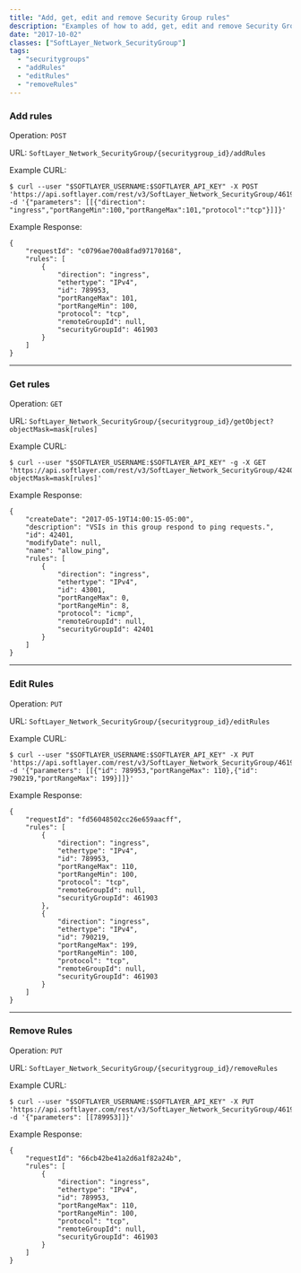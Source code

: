 ```yaml
---
title: "Add, get, edit and remove Security Group rules"
description: "Examples of how to add, get, edit and remove Security Group rules."
date: "2017-10-02"
classes: ["SoftLayer_Network_SecurityGroup"]
tags:
  - "securitygroups"
  - "addRules"
  - "editRules"
  - "removeRules"
---
```


### Add rules

Operation: `POST`

URL: `SoftLayer_Network_SecurityGroup/{securitygroup_id}/addRules`

Example CURL:
```
$ curl --user "$SOFTLAYER_USERNAME:$SOFTLAYER_API_KEY" -X POST 'https://api.softlayer.com/rest/v3/SoftLayer_Network_SecurityGroup/461903/addRules' -d '{"parameters": [[{"direction": "ingress","portRangeMin":100,"portRangeMax":101,"protocol":"tcp"}]]}'
```

Example Response:
```
{
    "requestId": "c0796ae700a8fad97170168",
    "rules": [
        {
            "direction": "ingress",
            "ethertype": "IPv4",
            "id": 789953,
            "portRangeMax": 101,
            "portRangeMin": 100,
            "protocol": "tcp",
            "remoteGroupId": null,
            "securityGroupId": 461903
        }
    ]
}
```
---

### Get rules

Operation: `GET`

URL: `SoftLayer_Network_SecurityGroup/{securitygroup_id}/getObject?objectMask=mask[rules]`

Example CURL:
```
$ curl --user "$SOFTLAYER_USERNAME:$SOFTLAYER_API_KEY" -g -X GET 'https://api.softlayer.com/rest/v3/SoftLayer_Network_SecurityGroup/42401/getObject?objectMask=mask[rules]'
```

Example Response:
```
{
    "createDate": "2017-05-19T14:00:15-05:00",
    "description": "VSIs in this group respond to ping requests.",
    "id": 42401,
    "modifyDate": null,
    "name": "allow_ping",
    "rules": [
        {
            "direction": "ingress",
            "ethertype": "IPv4",
            "id": 43001,
            "portRangeMax": 0,
            "portRangeMin": 8,
            "protocol": "icmp",
            "remoteGroupId": null,
            "securityGroupId": 42401
        }
    ]
}

```
---

### Edit Rules

Operation: `PUT`

URL: `SoftLayer_Network_SecurityGroup/{securitygroup_id}/editRules`

Example CURL:
```
$ curl --user "$SOFTLAYER_USERNAME:$SOFTLAYER_API_KEY" -X PUT 'https://api.softlayer.com/rest/v3/SoftLayer_Network_SecurityGroup/461903/editRules' -d '{"parameters": [[{"id": 789953,"portRangeMax": 110},{"id": 790219,"portRangeMax": 199}]]}'
```

Example Response:
```
{
    "requestId": "fd56048502cc26e659aacff",
    "rules": [
        {
            "direction": "ingress",
            "ethertype": "IPv4",
            "id": 789953,
            "portRangeMax": 110,
            "portRangeMin": 100,
            "protocol": "tcp",
            "remoteGroupId": null,
            "securityGroupId": 461903
        },
        {
            "direction": "ingress",
            "ethertype": "IPv4",
            "id": 790219,
            "portRangeMax": 199,
            "portRangeMin": 100,
            "protocol": "tcp",
            "remoteGroupId": null,
            "securityGroupId": 461903
        }
    ]
}
```
---

### Remove Rules

Operation: `PUT`

URL: `SoftLayer_Network_SecurityGroup/{securitygroup_id}/removeRules`

Example CURL:
```
$ curl --user "$SOFTLAYER_USERNAME:$SOFTLAYER_API_KEY" -X PUT 'https://api.softlayer.com/rest/v3/SoftLayer_Network_SecurityGroup/461903/removeRules' -d '{"parameters": [[789953]]}'
```

Example Response:
```
{
    "requestId": "66cb42be41a2d6a1f82a24b",
    "rules": [
        {
            "direction": "ingress",
            "ethertype": "IPv4",
            "id": 789953,
            "portRangeMax": 110,
            "portRangeMin": 100,
            "protocol": "tcp",
            "remoteGroupId": null,
            "securityGroupId": 461903
        }
    ]
}
```

